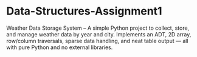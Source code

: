 # Data-Structures-Assignment1
Weather Data Storage System – A simple Python project to collect, store, and manage weather data by year and city. Implements an ADT, 2D array, row/column traversals, sparse data handling, and neat table output — all with pure Python and no external libraries.
